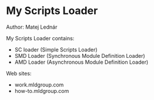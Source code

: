 # My Scripts Loader 

Author: Matej Lednár

My Scripts Loader contains:

- SC loader (Simple Scripts Loader)
- SMD Loader (Synchronous Module Definition Loader) 
- AMD Loader (Asynchronous Module Definition Loader)


Web sites: 
- work.mldgroup.com
- how-to.mldgroup.com 
